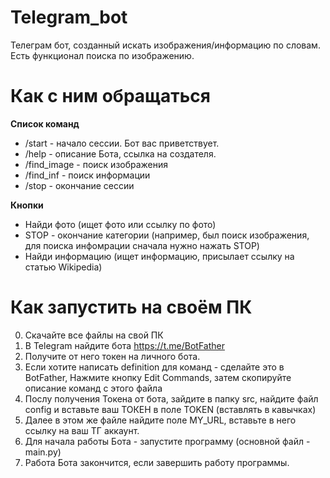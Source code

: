 # Telegram_bot
Телеграм бот, созданный искать изображения/информацию по словам. Есть функционал поиска по изображению.
# Как с ним обращаться
**Список команд**
- /start - начало сессии. Бот вас приветствует.
- /help - описание Бота, ссылка на создателя.
- /find_image - поиск изображения
- /find_inf - поиск информации
- /stop - окончание сессии

**Кнопки**
- Найди фото (ищет фото или ссылку по фото)
- STOP - окончание категории (например, был поиск изображения, для поиска инфомрации сначала нужно нажать STOP)
- Найди информацию (ищет информацию, присылает ссылку на статью Wikipedia)
# Как запустить на своём ПК
0.  Скачайте все файлы на свой ПК
1.  В Telegram найдите бота https://t.me/BotFather
2.  Получите от него токен на личного бота.
3.  Если хотите написать definition для команд - сделайте это в BotFather, Нажмите кнопку Edit Commands, затем скопируйте описание команд с этого файла
4.  Послу получения Токена от бота, зайдите в папку src, найдите файл config и вставьте ваш ТОКЕН в поле TOKEN (вставлять в кавычках)
5.  Далее в этом же файле найдите поле MY_URL, вставьте в него ссылку на ваш ТГ аккаунт.
6.  Для начала работы Бота - запустите программу (основной файл - main.py)
7.  Работа Бота закончится, если завершить работу программы.
